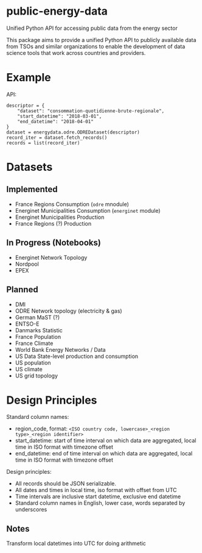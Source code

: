 # public-energy-data
Unified Python API for accessing public data from the energy sector

This package aims to provide a unified Python API to publicly available data from TSOs and similar organizations 
to enable the development of data science tools that work across countries and providers.


Example
=======
API: 
```
descriptor = {
    "dataset": "consommation-quotidienne-brute-regionale",
    "start_datetime": "2018-03-01",
    "end_datetime": "2018-04-01"
}
dataset = energydata.odre.ODREDataset(descriptor)
record_iter = dataset.fetch_records()
records = list(record_iter)
```


Datasets
========

Implemented
----------------
- France Regions Consumption (`odre` mnodule)
- Energinet Municipalities Consumption (`energinet` module)
- Energinet Municipalities Production
- France Regions (?) Production


In Progress (Notebooks)
-----------------------------
- Energinet Network Topology
- Nordpool
- EPEX


Planned
----------
- DMI
- ODRE Network topology (electricity & gas)
- German MaST (?)
- ENTSO-E
- Danmarks Statistic
- France Population 
- France Climate
- World Bank Energy Networks / Data
- US Data State-level production and consumption
- US population
- US climate
- US grid topology


Design Principles
=========


Standard column names:
- region_code, format: `<ISO country code, lowercase>_<region type>_<region identifier>`
- start_datetime: start of time interval on which data are aggregated, local time in ISO format with timezone offset
- end_datetime: end of time interval on which data are aggregated, local time in ISO format with timezone offset

Design principles:
- All records should be JSON serializable.
- All dates and times in local time, iso format with offset from UTC
- Time intervals are inclusive start datetime, exclusive end datetime
- Standard column names in English, lower case, words separated by underscores


## Notes
Transform local datetimes into UTC for doing arithmetic
